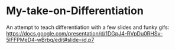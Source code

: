 # My-take-on-Differentiation
An attempt to teach differentiation with a few slides and funky gifs: https://docs.google.com/presentation/d/1DGpJ4-RVpDu0RHSv-5lFFPMeD4-wBrbq/edit#slide=id.p7

